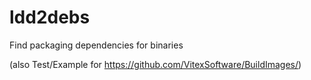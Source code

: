 ldd2debs
========

Find packaging dependencies for binaries

(also Test/Example for https://github.com/VitexSoftware/BuildImages/)
